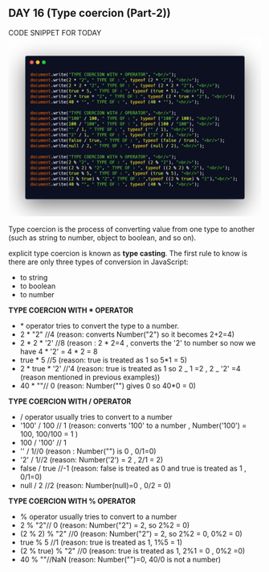 ## DAY 16 (Type coercion (Part-2))

CODE SNIPPET FOR TODAY
![code snippet](codesnippet.png)

Type coercion is the process of converting value from one type to another (such as string to number, object to boolean, and so on).

explicit type coercion is known as **type casting**.
The first rule to know is there are only three types of conversion in JavaScript:

- to string
- to boolean
- to number

**TYPE COERCION WITH \* OPERATOR**

- \* operator tries to convert the type to a number.
- 2 \* "2" //4 (reason: converts Number("2") so it becomes 2+2=4)
- 2 \* 2 \* '2' //8 (reason : 2 \* 2=4 , converts the '2' to number so now we have 4 \* '2' = 4 \* 2 = 8
- true \* 5 //5 (reason: true is treated as 1 so 5\*1 = 5)
- 2 \* true \* '2' //'4 (reason: true is treated as 1 so 2 _ 1 =2 , 2 _ '2' =4 (reason mentioned in previous examples))
- 40 \* ""// 0 (reason: Number("") gives 0 so 40\*0 = 0)

**TYPE COERCION WITH / OPERATOR**

- / operator usually tries to convert to a number
- '100' / 100 // 1 (reason: converts '100' to a number , Number('100') = 100, 100/100 = 1 )
- 100 / '100' // 1
- '' / 1//0 (reason : Number("") is 0 , 0/1=0)
- '2' / 1//2 (reason: Number('2') = 2 , 2/1 = 2)
- false / true //-1 (reason: false is treated as 0 and true is treated as 1 , 0/1=0)
- null / 2 //2 (reason: Number(null)=0 , 0/2 = 0)

**TYPE COERCION WITH % OPERATOR**

- % operator usually tries to convert to a number
- 2 % "2"// 0 (reason: Number("2") = 2, so 2%2 = 0)
- (2 % 2) % "2" //0 (reason: Number("2") = 2, so 2%2 = 0, 0%2 = 0)
- true % 5 //1 (reason: true is treated as 1, 1%5 = 1)
- (2 % true) % "2" //0 (reason: true is treated as 1, 2%1 = 0 , 0%2 =0)
- 40 % ""//NaN (reason: Number("")=0, 40/0 is not a number)
